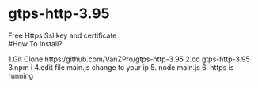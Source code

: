 # gtps-http-3.95
Free Https Ssl key and certificate  
#How To Install?

1.Git Clone https:/github.com/VanZPro/gtps-http-3.95
2.cd gtps-http-3.95
3.npm i
4.edit file main.js change to your ip
5. node main.js
6. https is running
